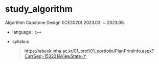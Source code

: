 # study_algorithm

Algorithm Capstone Design (ICE3020)
2023.03. ~ 2023.06.

- language
  : `C++`

- syllabus
  > https://abeek.inha.ac.kr/01_prof/01_portfolio/PlanPrintInfo.aspx?CurrSeq=153221&ViewState=Y
